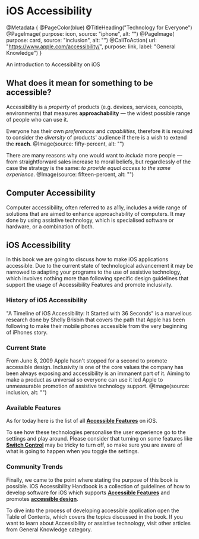 # iOS Accessibility

@Metadata {
    @PageColor(blue)
    @TitleHeading("Technology for Everyone")
    @PageImage(
               purpose: icon, 
               source: "iphone", 
               alt: "")
    @PageImage(
               purpose: card, 
               source: "inclusion", 
               alt: "")
    @CallToAction(
                url: "https://www.apple.com/accessibility/",
                purpose: link, 
                label: "General Knowledge")
}


An introduction to Accessibility on iOS 


## What does it mean for something to be accessible? 
Accessibility is a *property* of products (e.g. devices, services, concepts, environments) that measures **approachability** — the widest possible range of people who can use it.

Everyone has their own *preferences* and *capabilities*, therefore it is required to consider the *diversity* of products' audience if there is a wish to extend the **reach**. 
@Image(source: fifty-percent, alt: "")

There are many reasons why one would want to *include* more people — from straightforward sales increase to moral beliefs, but regardlessly of the case the strategy is the same: *to provide equal access to the same experience*.
@Image(source: fifteen-percent, alt: "")

## Computer Accessibility
Computer accessibility, often referred to as a11y, includes a wide range of solutions that are aimed to enhance approachability of computers. It may done by using assistive technology, which is specialised software or hardware, or a combination of both.

## iOS Accessibility
In this book we are going to discuss how to make iOS applications accessible. Due to the current state of technological advancement it may be narrowed to adapting your programs to the use of assistive technology, which involves nothing more than following specific design guidelines that support the usage of Accessibility Features and promote inclusivity. 

### History of iOS Accessibility
"A Timeline of iOS Accessibility: It Started with 36 Seconds" is a marvellous research done by Shelly Brisbin that covers the path that Apple has been following to make their mobile phones accessible from the very beginning of iPhones story. 

### Current State
From June 8, 2009 Apple hasn't stopped for a second to promote accessible design. Inclusivity is one of the core values the company has been always exposing and accessibility is an immanent part of it. Aiming to make a product as universal so everyone can use it led Apple to unmeasurable promotion of assistive technology support. 
@Image(source: inclusion, alt: "")

### Available Features
As for today here is the list of all [**Accessible Features**](<doc:AccessibilityFeatures>) on iOS. 

To see how these technologies personalise the user experience go to the settings and play around. Please consider that turning on some features like [**Switch Control**](<doc:SwitchControl>) may be tricky to turn off, so make sure you are aware of what is going to happen when you toggle the settings. 

### Community Trends
Finally, we came to the point where stating the purpose of this book is possible. iOS Accessibility Handbook is a collection of guidelines of how to develop software for iOS which supports [**Accessible Features**](<doc:AccessibilityFeatures>) and promotes [**accessible design**](<doc:AccessibleDesign>). 

To dive into the process of developing accessible application open the Table of Contents, which covers the topics discussed in the book. If you want to learn about Accessibility or assistive technology, visit other articles from General Knowledge category. 
